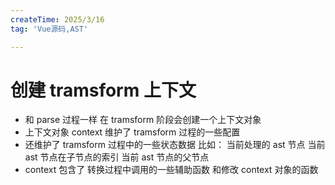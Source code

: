 ```yaml
---
createTime: 2025/3/16
tag: 'Vue源码,AST'

---
```

# 创建 tramsform 上下文

* 和 parse 过程一样 在 tramsform 阶段会创建一个上下文对象
* 上下文对象 context 维护了 tramsform 过程的一些配置
* 还维护了 tramsform 过程中的一些状态数据  比如： 当前处理的 ast 节点 当前 ast 节点在子节点的索引 当前 ast 节点的父节点
* context 包含了 转换过程中调用的一些辅助函数 和修改 context 对象的函数
